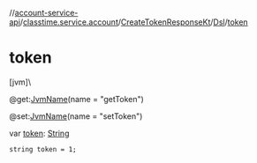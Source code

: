 //[account-service-api](../../../../index.md)/[classtime.service.account](../../index.md)/[CreateTokenResponseKt](../index.md)/[Dsl](index.md)/[token](token.md)

# token

[jvm]\

@get:[JvmName](https://kotlinlang.org/api/latest/jvm/stdlib/kotlin.jvm/-jvm-name/index.html)(name = &quot;getToken&quot;)

@set:[JvmName](https://kotlinlang.org/api/latest/jvm/stdlib/kotlin.jvm/-jvm-name/index.html)(name = &quot;setToken&quot;)

var [token](token.md): [String](https://kotlinlang.org/api/latest/jvm/stdlib/kotlin/-string/index.html)

<code>string token = 1;</code>
